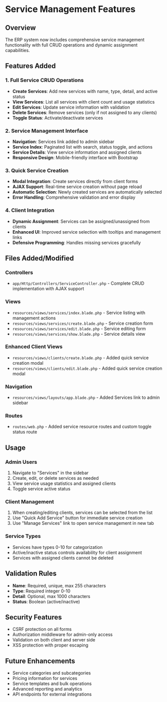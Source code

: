 # Service Management Features

## Overview
The ERP system now includes comprehensive service management functionality with full CRUD operations and dynamic assignment capabilities.

## Features Added

### 1. Full Service CRUD Operations
- **Create Services**: Add new services with name, type, detail, and active status
- **View Services**: List all services with client count and usage statistics
- **Edit Services**: Update service information with validation
- **Delete Services**: Remove services (only if not assigned to any clients)
- **Toggle Status**: Activate/deactivate services

### 2. Service Management Interface
- **Navigation**: Services link added to admin sidebar
- **Service Index**: Paginated list with search, status toggle, and actions
- **Service Details**: View service information and assigned clients
- **Responsive Design**: Mobile-friendly interface with Bootstrap

### 3. Quick Service Creation
- **Modal Integration**: Create services directly from client forms
- **AJAX Support**: Real-time service creation without page reload
- **Automatic Selection**: Newly created services are automatically selected
- **Error Handling**: Comprehensive validation and error display

### 4. Client Integration
- **Dynamic Assignment**: Services can be assigned/unassigned from clients
- **Enhanced UI**: Improved service selection with tooltips and management links
- **Defensive Programming**: Handles missing services gracefully

## Files Added/Modified

### Controllers
- `app/Http/Controllers/ServiceController.php` - Complete CRUD implementation with AJAX support

### Views
- `resources/views/services/index.blade.php` - Service listing with management actions
- `resources/views/services/create.blade.php` - Service creation form
- `resources/views/services/edit.blade.php` - Service editing form
- `resources/views/services/show.blade.php` - Service details view

### Enhanced Client Views
- `resources/views/clients/create.blade.php` - Added quick service creation modal
- `resources/views/clients/edit.blade.php` - Added quick service creation modal

### Navigation
- `resources/views/layouts/app.blade.php` - Added Services link to admin sidebar

### Routes
- `routes/web.php` - Added service resource routes and custom toggle status route

## Usage

### Admin Users
1. Navigate to "Services" in the sidebar
2. Create, edit, or delete services as needed
3. View service usage statistics and assigned clients
4. Toggle service active status

### Client Management
1. When creating/editing clients, services can be selected from the list
2. Use "Quick Add Service" button for immediate service creation
3. Use "Manage Services" link to open service management in new tab

### Service Types
- Services have types 0-10 for categorization
- Active/inactive status controls availability for client assignment
- Services with assigned clients cannot be deleted

## Validation Rules
- **Name**: Required, unique, max 255 characters
- **Type**: Required integer 0-10
- **Detail**: Optional, max 1000 characters
- **Status**: Boolean (active/inactive)

## Security Features
- CSRF protection on all forms
- Authorization middleware for admin-only access
- Validation on both client and server side
- XSS protection with proper escaping

## Future Enhancements
- Service categories and subcategories
- Pricing information for services
- Service templates and bulk operations
- Advanced reporting and analytics
- API endpoints for external integrations
